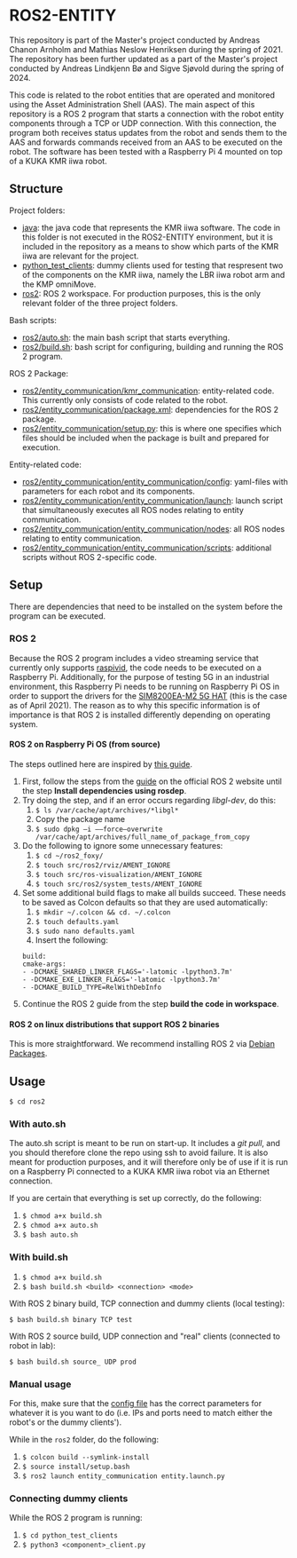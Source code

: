 # ROS2-ENTITY
This repository is part of the Master's project conducted by Andreas Chanon Arnholm and Mathias Neslow Henriksen during the spring of 2021.
The repository has been further updated as a part of the Master's project conducted by Andreas Lindkjenn Bø and Sigve Sjøvold during the spring of 2024.

This code is related to the robot entities that are operated and monitored using the Asset Administration Shell (AAS). The main aspect of this repository is a ROS 2 program that starts a connection with the robot entity components through a TCP or UDP connection. With this connection, the program both receives status updates from the robot and sends them to the AAS and forwards commands received from an AAS to be executed on the robot. The software has been tested with a Raspberry Pi 4 mounted on top of a KUKA KMR iiwa robot. 

## Structure
Project folders:
* [java](java): the java code that represents the KMR iiwa software. The code in this folder is not executed in the ROS2-ENTITY environment, but it is included in the repository as a means to show which parts of the KMR iiwa are relevant for the project.
* [python_test_clients](python_test_clients): dummy clients used for testing that respresent two of the components on the KMR iiwa, namely the LBR iiwa robot arm and the KMP omniMove. 
* [ros2](ros2): ROS 2 workspace. For production purposes, this is the only relevant folder of the three project folders. 

Bash scripts:
* [ros2/auto.sh](ros2/auto.sh): the main bash script that starts everything.
* [ros2/build.sh](ros2/build.sh): bash script for configuring, building and running the ROS 2 program.

ROS 2 Package:
* [ros2/entity_communication/kmr_communication](ros2/entity_communication/entity_communication): entity-related code. This currently only consists of code related to the robot.
* [ros2/entity_communication/package.xml](ros2/entity_communication/package.xml): dependencies for the ROS 2 package.
* [ros2/entity_communication/setup.py](ros2/entity_communication/setup.py): this is where one specifies which files should be included when the package is built and prepared for execution. 

Entity-related code:
* [ros2/entity_communication/entity_communication/config](ros2/entity_communication/entity_communication/config): yaml-files with parameters for each robot and its components.
* [ros2/entity_communication/entity_communication/launch](ros2/entity_communication/entity_communication/launch): launch script that simultaneously executes all ROS nodes relating to entity communication.
* [ros2/entity_communication/entity_communication/nodes](ros2/entity_communication/entity_communication/nodes): all ROS nodes relating to entity communication.
* [ros2/entity_communication/entity_communication/scripts](ros2/entity_communication/entity_communication/script): additional scripts without ROS 2-specific code.


## Setup
There are dependencies that need to be installed on the system before the program can be executed. 

### ROS 2
Because the ROS 2 program includes a video streaming service that currently only supports [raspivid](https://www.raspberrypi.org/documentation/usage/camera/raspicam/raspivid.md), the code needs to be executed on a Raspberry Pi. Additionally, for the purpose of testing 5G in an industrial environment, this Raspberry Pi needs to be running on Raspberry Pi OS in order to support the drivers for the [SIM8200EA-M2 5G HAT](https://www.waveshare.com/wiki/SIM8200EA-M2_5G_HAT) (this is the case as of April 2021). The reason as to why this specific information is of importance is that ROS 2 is installed differently depending on operating system.

#### ROS 2 on Raspberry Pi OS (from source)
The steps outlined here are inspired by [this guide](https://medium.com/swlh/raspberry-pi-ros-2-camera-eef8f8b94304).

1. First, follow the steps from the [guide](https://docs.ros.org/en/foxy/Installation/Ubuntu-Development-Setup.html) on the official ROS 2 website until the step **Install dependencies using rosdep**.
2. Try doing the step, and if an error occurs regarding *libgl-dev*, do this:
    1. `$ ls /var/cache/apt/archives/*libgl*` 
    2. Copy the package name 
    3. `$ sudo dpkg –i ––force–overwrite /var/cache/apt/archives/full_name_of_package_from_copy`
3. Do the following to ignore some unnecessary features:
    1. `$ cd ~/ros2_foxy/`
    2. `$ touch src/ros2/rviz/AMENT_IGNORE` 
    3. `$ touch src/ros-visualization/AMENT_IGNORE`
    4. `$ touch src/ros2/system_tests/AMENT_IGNORE`
4. Set some additional build flags to make all builds succeed. These needs to be saved as Colcon defaults so that they are used automatically:
    1. `$ mkdir ~/.colcon && cd. ~/.colcon`
    2. `$ touch defaults.yaml`
    3. `$ sudo nano defaults.yaml`
    4. Insert the following:
      ```
      build: 
      cmake-args: 
      - -DCMAKE_SHARED_LINKER_FLAGS='-latomic -lpython3.7m' 
      - -DCMAKE_EXE_LINKER_FLAGS='-latomic -lpython3.7m' 
      - -DCMAKE_BUILD_TYPE=RelWithDebInfo
      ```
5. Continue the ROS 2 guide from the step **build the code in workspace**.

#### ROS 2 on linux distributions that support ROS 2 binaries
This is more straightforward. We recommend installing ROS 2 via [Debian Packages](https://docs.ros.org/en/crystal/Installation/Linux-Install-Debians.html).

## Usage
`$ cd ros2`

### With auto.sh
The auto.sh script is meant to be run on start-up. It includes a *git pull*, and you should therefore clone the repo using ssh to avoid failure. It is also meant for production purposes, and it will therefore only be of use if it is run on a Raspberry Pi connected to a KUKA KMR iiwa robot via an Ethernet connection. 

If you are certain that everything is set up correctly, do the following: 
1. `$ chmod a+x build.sh`
2. `$ chmod a+x auto.sh`
3. `$ bash auto.sh`

### With build.sh
1. `$ chmod a+x build.sh`
2. `$ bash build.sh <build> <connection> <mode>`

With ROS 2 binary build, TCP connection and dummy clients (local testing):

`$ bash build.sh binary TCP test`

With ROS 2 source build, UDP connection and "real" clients (connected to robot in lab):

`$ bash build.sh source_ UDP prod`

### Manual usage
For this, make sure that the [config file](ros2/entity_communication/entity_communication/config/bringup.yaml) has the correct parameters for whatever it is you want to do (i.e. IPs and ports need to match either the robot's or the dummy clients').

While in the `ros2` folder, do the following:
1. `$ colcon build --symlink-install`
2. `$ source install/setup.bash`
3. `$ ros2 launch entity_communication entity.launch.py`

### Connecting dummy clients
While the ROS 2 program is running:
1. `$ cd python_test_clients`
2. `$ python3 <component>_client.py`



